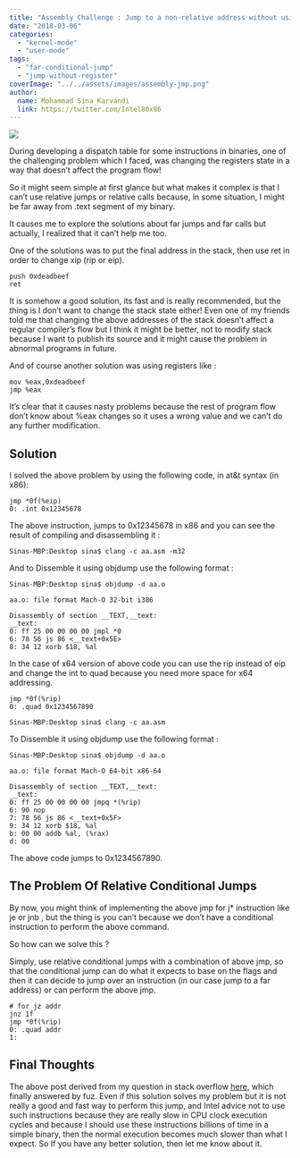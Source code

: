 ```yaml
---
title: "Assembly Challenge : Jump to a non-relative address without using registers"
date: "2018-03-06"
categories: 
  - "kernel-mode"
  - "user-mode"
tags: 
  - "far-conditional-jump"
  - "jump-without-register"
coverImage: "../../assets/images/assembly-jmp.png"
author:
  name: Mohammad Sina Karvandi
  link: https://twitter.com/Intel80x86
---
```


![](../../assets/images/assembly-jmp.png)

During developing a dispatch table for some instructions in binaries, one of the challenging problem which I faced, was changing the registers state in a way that doesn’t affect the program flow!

So it might seem simple at first glance but what makes it complex is that I can’t use relative jumps or relative calls because, in some situation, I might be far away from .text segment of my binary.

It causes me to explore the solutions about far jumps and far calls but actually, I realized that it can’t help me too.

One of the solutions was to put the final address in the stack, then use ret in order to change xip (rip or eip).

```
push 0xdeadbeef
ret
```

It is somehow a good solution, its fast and is really recommended, but the thing is I don’t want to change the stack state either! Even one of my friends told me that changing the above addresses of the stack doesn’t affect a regular compiler’s flow but I think it might be better, not to modify stack because I want to publish its source and it might cause the problem in abnormal programs in future.

And of course another solution was using registers like :

```
mov %eax,0xdeadbeef
jmp %eax
```

It’s clear that it causes nasty problems because the rest of program flow don’t know about %eax changes so it uses a wrong value and we can’t do any further modification.

## **Solution**

I solved the above problem by using the following code, in at&t syntax (in x86):

```
jmp *0f(%eip)
0: .int 0x12345678
```

The above instruction, jumps to 0x12345678 in x86 and you can see the result of compiling and disassembling it :

```
Sinas-MBP:Desktop sina$ clang -c aa.asm -m32
```

And to Dissemble it using objdump use the following format :

```
Sinas-MBP:Desktop sina$ objdump -d aa.o

aa.o: file format Mach-O 32-bit i386

Disassembly of section __TEXT,__text:
__text:
0: ff 25 00 00 00 00 jmpl *0
6: 78 56 js 86 <__text+0x5E>
8: 34 12 xorb $18, %al
```

In the case of x64 version of above code you can use the rip instead of eip and change the int to quad because you need more space for x64 addressing.

```
jmp *0f(%rip)
0: .quad 0x1234567890
```

```
Sinas-MBP:Desktop sina$ clang -c aa.asm
```

To Dissemble it using objdump use the following format :

```
Sinas-MBP:Desktop sina$ objdump -d aa.o

aa.o: file format Mach-O 64-bit x86-64

Disassembly of section __TEXT,__text:
__text:
0: ff 25 00 00 00 00 jmpq *(%rip)
6: 90 nop
7: 78 56 js 86 <__text+0x5F>
9: 34 12 xorb $18, %al
b: 00 00 addb %al, (%rax)
d: 00 
```

The above code jumps to 0x1234567890.

## The Problem Of Relative Conditional Jumps

By now, you might think of implementing the above jmp for j\* instruction like je or jnb , but the thing is you can’t because we don’t have a conditional instruction to perform the above command.

So how can we solve this ?

Simply, use relative conditional jumps with a combination of above jmp, so that the conditional jump can do what it expects to base on the flags and then it can decide to jump over an instruction (in our case jump to a far address) or can perform the above jmp.

```
# for jz addr
jnz 1f
jmp *0f(%rip)
0: .quad addr
1:
```

## Final Thoughts

The above post derived from my question in stack overflow [here](https://stackoverflow.com/questions/48498308/assemble-far-calls-or-far-jumps-j-instructions), which finally answered by fuz. Even if this solution solves my problem but it is not really a good and fast way to perform this jump, and Intel advice not to use such instructions because they are really slow in CPU clock execution cycles and because I should use these instructions billions of time in a simple binary, then the normal execution becomes much slower than what I expect. So If you have any better solution, then let me know about it.
